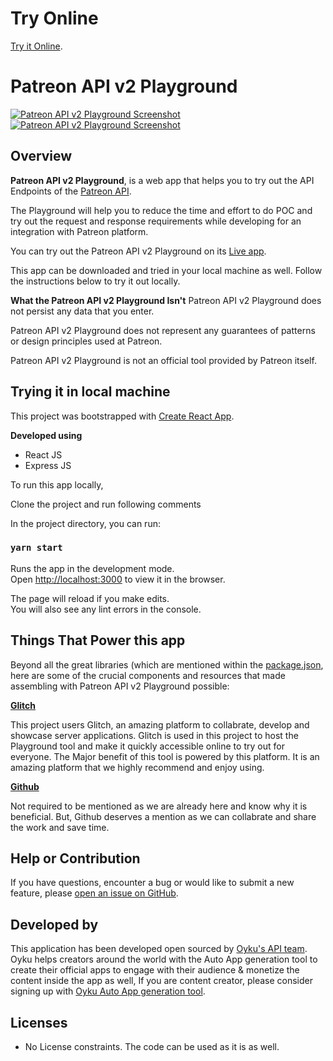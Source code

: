 # Try Online

[Try it Online](https://api-playground-patreon-v2.glitch.me/).

# Patreon API v2 Playground

[![Patreon API v2 Playground Screenshot](https://github.com/OykuTech/api-playground-patreon-v2/screenshots/playground1.png)](https://api-playground-patreon-v2.glitch.me/)
[![Patreon API v2 Playground Screenshot](https://github.com/OykuTech/api-playground-patreon-v2/screenshots/playground2.png)](https://api-playground-patreon-v2.glitch.me/)


## Overview

**Patreon API v2 Playground**, is a web app that helps you to try out the API Endpoints of the [Patreon API](https://docs.patreon.com/#introduction).

The Playground will help you to reduce the time and effort to do POC and try out the request and response requirements while developing for an integration with Patreon platform. 

You can try out the Patreon API v2 Playground on its [Live app](https://api-playground-patreon-v2.glitch.me/).

This app can be downloaded and tried in your local machine as well. Follow the instructions below to try it out locally.


**What the Patreon API v2 Playground Isn't**
Patreon API v2 Playground does not persist any data that you enter.

Patreon API v2 Playground does not represent any guarantees of patterns or design principles used at Patreon.

Patreon API v2 Playground is not an official tool provided by Patreon itself.


## Trying it in local machine

This project was bootstrapped with [Create React App](https://github.com/facebook/create-react-app).

**Developed using**
* React JS
* Express JS

To run this app locally,

Clone the project and run following comments

In the project directory, you can run:

### `yarn start`

Runs the app in the development mode.<br />
Open [http://localhost:3000](http://localhost:3000) to view it in the browser.

The page will reload if you make edits.<br />
You will also see any lint errors in the console.


## Things That Power this app

Beyond all the great libraries (which are mentioned within the [package.json](package.json), here are some of the crucial components and resources that made assembling with Patreon API v2 Playground possible:

__[Glitch](https://glitch.com)__

This project users Glitch, an amazing platform to collabrate, develop and showcase server applications. Glitch is used in this project to host the Playground tool and make it quickly accessible online to try out for everyone. The Major benefit of this tool is powered by this platform. It is an amazing platform that we highly recommend and enjoy using.

__[Github](https://github.com/)__

Not required to be mentioned as we are already here and know why it is beneficial. But, Github deserves a mention as we can collabrate and share the work and save time.


## Help or Contribution

If you have questions, encounter a bug or would like to submit a new feature, please [open an issue on GitHub](https://github.com/OykuTech/api-playground-patreon-v2/issues).

## Developed by

This application has been developed open sourced by [Oyku's API team](https://oykuapp.com/). Oyku helps creators around the world with the Auto App generation tool to create their official apps to engage with their audience & monetize the content inside the app as well, If you are content creator, please consider signing up with [Oyku Auto App generation tool](https://oykuapp.com/).

## Licenses

* No License constraints. The code can be used as it is as well.
